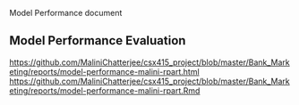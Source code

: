 Model Performance document 

## Model Performance Evaluation

https://github.com/MaliniChatterjee/csx415_project/blob/master/Bank_Marketing/reports/model-performance-malini-rpart.html
https://github.com/MaliniChatterjee/csx415_project/blob/master/Bank_Marketing/reports/model-performance-malini-rpart.Rmd

